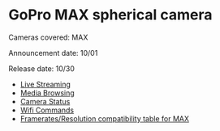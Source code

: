 # GoPro MAX spherical camera

Cameras covered: MAX

Announcement date: 10/01

Release date: 10/30

* [Live Streaming](/MAX/Livestreaming.md)
* [Media Browsing](/MAX/Mediabrowsing.md)
* [Camera Status](/MAX/CameraStatus.md)
* [Wifi Commands](/MAX/MAX-Commands.md)
* [Framerates/Resolution compatibility table for MAX](/MAX/Framerates-Resolutions.md)
